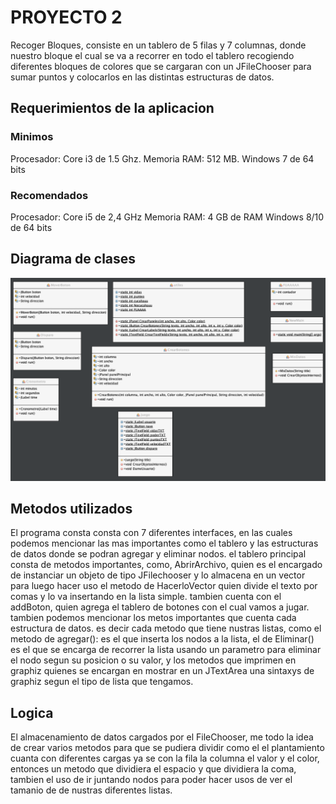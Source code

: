# PROYECTO 2

Recoger Bloques, consiste en un tablero de 5 filas y 7 columnas, donde nuestro 
bloque el cual se va a recorrer en todo el tablero recogiendo diferentes 
bloques de colores que se cargaran con un JFileChooser para sumar puntos y colocarlos
en las distintas estructuras de datos.	

## Requerimientos de la aplicacion

### Minimos

Procesador:  Core i3 de 1.5 Ghz.
Memoria RAM: 512 MB.
Windows 7 de 64 bits

### Recomendados 

Procesador: Core i5 de 2,4 GHz
Memoria RAM: 4 GB de RAM
Windows 8/10 de 64 bits

## Diagrama de clases

![image](IMAGENES/UML.png)

## Metodos utilizados

El programa consta consta con 7 diferentes interfaces, en las cuales podemos mencionar las mas importantes
como el tablero y las estructuras de datos donde se podran agregar y eliminar nodos.
el tablero principal consta de metodos importantes, como, AbrirArchivo, quien es el encargado de instanciar
un objeto de tipo JFilechooser y lo almacena en un vector para luego hacer uso el metodo de HacerloVector
quien divide el texto por comas y lo va insertando en la lista simple.
tambien cuenta con el addBoton, quien agrega el tablero de botones con el cual vamos a jugar.
tambien podemos mencionar los metos importantes que cuenta cada estructura de datos. es decir cada metodo que
tiene nustras listas, como el metodo de agregar(): es el que inserta los nodos a la lista, el de Eliminar() es el que
se encarga de recorrer la lista usando un parametro para eliminar el nodo segun su posicion o su valor,
y los metodos que imprimen en graphiz quienes se encargan en mostrar en un JTextArea una sintaxys de graphiz segun el 
tipo de lista que tengamos.
 

## Logica

El almacenamiento de datos cargados por el FileChooser, me todo la idea de crear varios metodos para que se pudiera dividir
como el el plantamiento cuanta con diferentes cargas ya se con la fila la columna el valor y el color, entonces un metodo que
dividiera el espacio y que dividiera la coma, tambien el uso de ir juntando nodos para poder hacer usos de ver el tamanio de 
de nustras diferentes listas.








